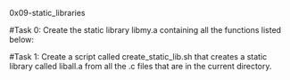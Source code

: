 0x09-static_libraries

#Task 0: Create the static library libmy.a containing all the functions listed below:

#Task 1: Create a script called create_static_lib.sh that creates a static library called liball.a from all the .c files that are in the current directory.

